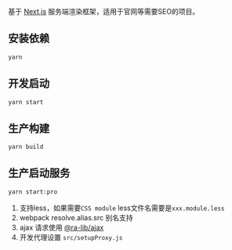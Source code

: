 基于 [Next.js](https://nextjs.org/) 服务端渲染框架，适用于官网等需要SEO的项目。

## 安装依赖

```bash
yarn
```

## 开发启动

```bash
yarn start
```

## 生产构建

```bash
yarn build
```

## 生产启动服务

```bash
yarn start:pro
```

1. 支持less，如果需要`CSS module` less文件名需要是`xxx.module.less`
1. webpack resolve.alias.src 别名支持
1. ajax 请求使用 [@ra-lib/ajax](https://sxfad.github.io/ra-lib/ajax)
1. 开发代理设置 `src/setupProxy.js`
